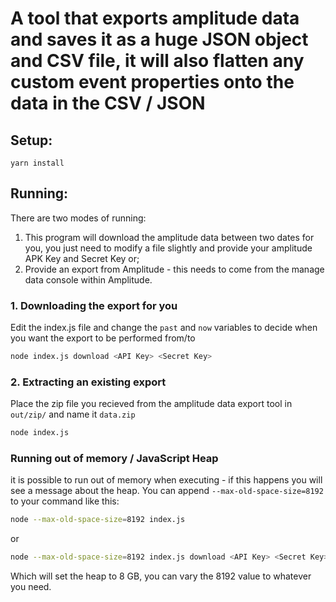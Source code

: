 # A tool that exports amplitude data and saves it as a huge JSON object and CSV file, it will also flatten any custom event properties onto the data in the CSV / JSON

## Setup:

`yarn install`

## Running:

There are two modes of running:

1. This program will download the amplitude data between two dates for you, you just need to modify a file slightly and provide your amplitude APK Key and Secret Key or;
2. Provide an export from Amplitude - this needs to come from the manage data console within Amplitude.

### 1. Downloading the export for you

Edit the index.js file and change the `past` and `now` variables to decide when you want the export to be performed from/to

```bash
node index.js download <API Key> <Secret Key>
```

### 2. Extracting an existing export

Place the zip file you recieved from the amplitude data export tool in `out/zip/` and name it `data.zip`

```bash
node index.js
```

### Running out of memory / JavaScript Heap

it is possible to run out of memory when executing - if this happens you will see a message about the heap. You can append `--max-old-space-size=8192` to your command like this:

```bash
node --max-old-space-size=8192 index.js
```

or

```bash
node --max-old-space-size=8192 index.js download <API Key> <Secret Key>
```

Which will set the heap to 8 GB, you can vary the 8192 value to whatever you need.